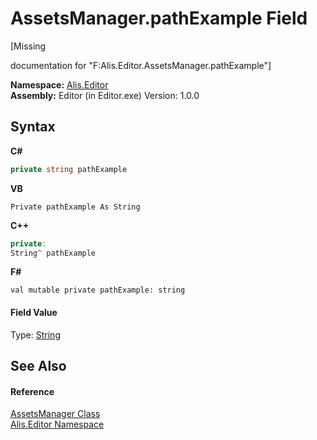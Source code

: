 # AssetsManager.pathExample Field
 

\[Missing <summary> documentation for "F:Alis.Editor.AssetsManager.pathExample"\]

**Namespace:**&nbsp;<a href="b150ade4-39de-a232-5f06-d3cdc1b2c538">Alis.Editor</a><br />**Assembly:**&nbsp;Editor (in Editor.exe) Version: 1.0.0

## Syntax

**C#**<br />
``` C#
private string pathExample
```

**VB**<br />
``` VB
Private pathExample As String
```

**C++**<br />
``` C++
private:
String^ pathExample
```

**F#**<br />
``` F#
val mutable private pathExample: string
```


#### Field Value
Type: <a href="https://docs.microsoft.com/dotnet/api/system.string" target="_blank">String</a>

## See Also


#### Reference
<a href="d0bb5ce4-99af-6428-864f-182a665a3a12">AssetsManager Class</a><br /><a href="b150ade4-39de-a232-5f06-d3cdc1b2c538">Alis.Editor Namespace</a><br />